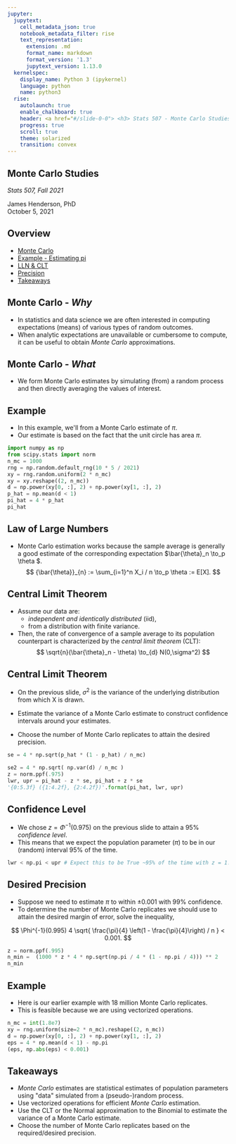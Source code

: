 ```yaml
---
jupyter:
  jupytext:
    cell_metadata_json: true
    notebook_metadata_filter: rise
    text_representation:
      extension: .md
      format_name: markdown
      format_version: '1.3'
      jupytext_version: 1.13.0
  kernelspec:
    display_name: Python 3 (ipykernel)
    language: python
    name: python3
  rise:
    autolaunch: true
    enable_chalkboard: true
    header: <a href="#/slide-0-0"> <h3> Stats 507 - Monte Carlo Studies </a>
    progress: true
    scroll: true
    theme: solarized
    transition: convex
---
```


<!-- #region {"slideshow": {"slide_type": "slide"}} -->
## Monte Carlo Studies
*Stats 507, Fall 2021*

James Henderson, PhD  
October 5, 2021
<!-- #endregion -->

<!-- #region {"slideshow": {"slide_type": "slide"}} -->
## Overview
 - [Monte Carlo](#/slide-2-0)
 - [Example - Estimating pi](#/slide-3-0)
 - [LLN & CLT](#/slide-4-0)
 - [Precision](#/slide-7-0)
 - [Takeaways](#/slide-8-0)
<!-- #endregion -->

<!-- #region {"slideshow": {"slide_type": "slide"}} -->
## Monte Carlo - *Why* 
 - In statistics and data science we are often interested in computing 
   expectations (means) of various types of random outcomes.
 - When analytic expectations are unavailable or cumbersome to compute, 
   it can be useful to obtain *Monte Carlo* approximations.
<!-- #endregion -->

<!-- #region {"slideshow": {"slide_type": "subslide"}} -->
## Monte Carlo - *What* 
 - We form Monte Carlo estimates by simulating (from) a random process and
   then directly averaging the values of interest. 
<!-- #endregion -->

<!-- #region {"slideshow": {"slide_type": "slide"}} -->
## Example
 - In this example, we'll from a Monte Carlo estimate of $\pi.$ 
 - Our estimate is based on the fact that the unit circle has area $\pi.$
<!-- #endregion -->

```python slideshow={"slide_type": "code"}
import numpy as np
from scipy.stats import norm
n_mc = 1000
rng = np.random.default_rng(10 * 5 / 2021)
xy = rng.random.uniform(2 * n_mc)
xy = xy.reshape((2, n_mc))
d = np.power(xy[0, :], 2) + np.power(xy[1, :], 2)
p_hat = np.mean(d < 1)
pi_hat = 4 * p_hat
pi_hat
```

<!-- #region {"slideshow": {"slide_type": "slide"}} -->
## Law of Large Numbers
 - Monte Carlo estimation works because the sample average is generally a
   good estimate of the corresponding expectation 
   $\bar{\theta}_n \to_p \theta $.
$$
{\bar{\theta}}_{n} := \sum_{i=1}^n X_i / n  \to_p \theta := E[X].
$$
<!-- #endregion -->

<!-- #region {"slideshow": {"slide_type": "slide"}} -->
## Central Limit Theorem
 - Assume our data are:
   + *independent and identically distributed* (iid),
   + from a distribution with finite variance.
 - Then, the rate of convergence of a sample average to its population 
   counterpart is characterized by the *central limit theorem* (CLT):
$$
 \sqrt{n}(\bar{\theta}_n - \theta) \to_{d} N(0,\sigma^2)
$$
<!-- #endregion -->

<!-- #region {"slideshow": {"slide_type": "subslide"}} -->
## Central Limit Theorem
 - On the previous slide, $\sigma^2$ is the variance of
   the underlying distribution from which X is drawn.

 - Estimate the variance of a Monte Carlo estimate to construct confidence
   intervals around your estimates.

 - Choose the number of Monte Carlo replicates to attain the desired precision.
<!-- #endregion -->

```python slideshow={"slide_type": "code"}
se = 4 * np.sqrt(p_hat * (1 - p_hat) / n_mc)

se2 = 4 * np.sqrt( np.var(d) / n_mc )
z = norm.ppf(.975)
lwr, upr = pi_hat - z * se, pi_hat + z * se
'{0:5.3f} ({1:4.2f}, {2:4.2f})'.format(pi_hat, lwr, upr)
```

<!-- #region {"slideshow": {"slide_type": "slide"}} -->
## Confidence Level
- We chose $z = \Phi^{-1}(0.975)$ on the previous slide to attain a 95% 
  *confidence level*. 
- This means that we expect the population parameter ($\pi$) to be in our
  (random) interval 95% of the time.
<!-- #endregion -->

```python slideshow={"slide_type": "code"}
lwr < np.pi < upr # Expect this to be True ~95% of the time with z = 1.96
```
<!-- #endregion -->

<!-- #region {"slideshow": {"slide_type": "slide"}} -->
## Desired Precision
- Suppose we need to estimate $\pi$ to within $\pm 0.001$ with 99% confidence.
- To determine the number of Monte Carlo replicates we should use to attain
  the desired margin of error, solve the inequality, 
  
$$
\Phi^{-1}(0.995) 4 \sqrt{ \frac{\pi}{4} \left(1 - \frac{\pi}{4}\right) / n }  
 < 0.001.
$$
<!-- #endregion -->

```python slideshow={"slide_type": "code"}
z = norm.ppf(.995)
n_min =  (1000 * z * 4 * np.sqrt(np.pi / 4 * (1 - np.pi / 4))) ** 2
n_min
```

<!-- #region {"slideshow": {"slide_type": "subslide"}} -->
## Example
- Here is our earlier example with 18 million Monte Carlo replicates.
- This is feasible because we are using vectorized operations.  
<!-- #endregion -->

```python slideshow={"slide_type": "code"}
n_mc = int(1.8e7)
xy = rng.uniform(size=2 * n_mc).reshape((2, n_mc))
d = np.power(xy[0, :], 2) + np.power(xy[1, :], 2)
eps = 4 * np.mean(d < 1) - np.pi
(eps, np.abs(eps) < 0.001)
```

<!-- #region {"slideshow": {"slide_type": "slide"}} -->
## Takeaways
- *Monte Carlo* estimates are statistical estimates of population parameters
  using "data" simulated from a (pseudo-)random process.
- Use vectorized operations for efficient *Monte Carlo* estimation. 
- Use the CLT or the Normal approximation to the Binomial to estimate the 
  variance of a Monte Carlo estimate.
- Choose the number of Monte Carlo replicates based on the required/desired
  precision.  

<!-- #endregion -->
